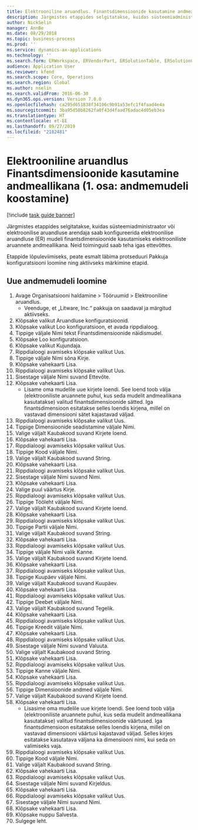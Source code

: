 ```yaml
---
title: Elektrooniline aruandlus. Finantsdimensioonide kasutamine andmeallikana (1. osa – andmemudeli koostamine)
description: Järgmistes etappides selgitatakse, kuidas süsteemiadministraator või elektroonilise aruandluse arendaja saab konfigureerida elektroonilise aruandluse (ER) mudeli finantsdimensioonide kasutamiseks elektrooniliste aruannete andmeallikana.
author: NickSelin
manager: AnnBe
ms.date: 08/29/2018
ms.topic: business-process
ms.prod: ''
ms.service: dynamics-ax-applications
ms.technology: ''
ms.search.form: ERWorkspace, ERVendorPart, ERSolutionTable, ERSolutionCreateDropDialog, ERDataModelDesigner, ERDataModelContentsItemCreationDialog
audience: Application User
ms.reviewer: kfend
ms.search.scope: Core, Operations
ms.search.region: Global
ms.author: nselin
ms.search.validFrom: 2016-06-30
ms.dyn365.ops.version: Version 7.0.0
ms.openlocfilehash: ca295d651838f34106c9b91a53efc1f4faad4e4a
ms.sourcegitcommit: 3ba95d50b8262fa0f43d4faad76adac4d05eb3ea
ms.translationtype: HT
ms.contentlocale: et-EE
ms.lasthandoff: 09/27/2019
ms.locfileid: "2182481"
---
```

# <a name="er-use-financial-dimensions-as-a-data-source-part-1-design-data-model"></a>Elektrooniline aruandlus Finantsdimensioonide kasutamine andmeallikana (1. osa: andmemudeli koostamine)

[!include [task guide banner](../../includes/task-guide-banner.md)]

Järgmistes etappides selgitatakse, kuidas süsteemiadministraator või elektroonilise aruandluse arendaja saab konfigureerida elektroonilise aruandluse (ER) mudeli finantsdimensioonide kasutamiseks elektrooniliste aruannete andmeallikana. Neid toiminguid saab teha igas ettevõttes.

Etappide lõpuleviimiseks, peate esmalt läbima protseduuri Pakkuja konfiguratsiooni loomine ning aktiivseks märkimine etapid.


## <a name="create-a-new-data-model"></a>Uue andmemudeli loomine
1. Avage Organisatsiooni haldamine > Tööruumid > Elektrooniline aruandlus.
    * Veenduge, et „Litware, Inc.“ pakkuja on saadaval ja märgitud aktiivseks.  
2. Klõpsake valikut Aruandluse konfiguratsioonid.
3. Klõpsake valikut Loo konfiguratsioon, et avada rippdialoog.
4. Tippige väljale Nimi tekst Finantsdimensioonide näidismudel.
5. Klõpsake Loo konfiguratsioon.
6. Klõpsake valikut Kujundaja.
7. Rippdialoogi avamiseks klõpsake valikut Uus.
8. Tippige väljale Nimi sõna Kirje.
9. Klõpsake vahekaarti Lisa.
10. Rippdialoogi avamiseks klõpsake valikut Uus.
11. Sisestage väljale Nimi suvand Ettevõte.
12. Klõpsake vahekaarti Lisa.
    * Lisame oma mudelile uue kirjete loendi. See loend toob välja (elektrooniliste aruannete puhul, kus seda mudelit andmeallikana kasutatakse) valitud finantsdimensioonide sätted. Iga finantsdimensioon esitatakse selles loendis kirjena, millel on vastavad dimensiooni sätet kajastavad väljad.  
13. Rippdialoogi avamiseks klõpsake valikut Uus.
14. Tippige Dimensioonide seadistamine väljale Nimi.
15. Valige väljalt Kaubakood suvand Kirjete loend.
16. Klõpsake vahekaarti Lisa.
17. Rippdialoogi avamiseks klõpsake valikut Uus.
18. Tippige Kood väljale Nimi.
19. Valige väljalt Kaubakood suvand String.
20. Klõpsake vahekaarti Lisa.
21. Rippdialoogi avamiseks klõpsake valikut Uus.
22. Sisestage väljale Nimi suvand Nimi.
23. Klõpsake vahekaarti Lisa.
24. Valige puul väärtus Kirje.
25. Rippdialoogi avamiseks klõpsake valikut Uus.
26. Tippige Tööleht väljale Nimi.
27. Valige väljalt Kaubakood suvand Kirjete loend.
28. Klõpsake vahekaarti Lisa.
29. Rippdialoogi avamiseks klõpsake valikut Uus.
30. Tippige Partii väljale Nimi.
31. Valige väljalt Kaubakood suvand String.
32. Klõpsake vahekaarti Lisa.
33. Rippdialoogi avamiseks klõpsake valikut Uus.
34. Tippige väljale Nimi valik Kanne.
35. Valige väljalt Kaubakood suvand Kirjete loend.
36. Klõpsake vahekaarti Lisa.
37. Rippdialoogi avamiseks klõpsake valikut Uus.
38. Tippige Kuupäev väljale Nimi.
39. Valige väljalt Kaubakood suvand Kuupäev.
40. Klõpsake vahekaarti Lisa.
41. Rippdialoogi avamiseks klõpsake valikut Uus.
42. Tippige Deebet väljale Nimi.
43. Valige väljalt Kaubakood suvand Tegelik.
44. Klõpsake vahekaarti Lisa.
45. Rippdialoogi avamiseks klõpsake valikut Uus.
46. Tippige Kreedit väljale Nimi.
47. Klõpsake vahekaarti Lisa.
48. Rippdialoogi avamiseks klõpsake valikut Uus.
49. Sisestage väljale Nimi suvand Valuuta.
50. Valige väljalt Kaubakood suvand String.
51. Klõpsake vahekaarti Lisa.
52. Rippdialoogi avamiseks klõpsake valikut Uus.
53. Tippige Kanne väljale Nimi.
54. Klõpsake vahekaarti Lisa.
55. Rippdialoogi avamiseks klõpsake valikut Uus.
56. Tippige Dimensioonide andmed väljale Nimi.
57. Valige väljalt Kaubakood suvand Kirjete loend.
58. Klõpsake vahekaarti Lisa.
    * Lisasime oma mudelile uue kirjete loendi. See loend toob välja (elektrooniliste aruannete puhul, kus seda mudelit andmeallikana kasutatakse) valitud finantsdimensioonide väärtused. Iga finantsdimensioon esitatakse selles loendis kirjena, millel on vastavad dimensiooni väärtusi kajastavad väljad. Selles kirjes esitatakse kasutatava väljana ka dimensiooni nimi, kui seda on valimiseks vaja.  
59. Rippdialoogi avamiseks klõpsake valikut Uus.
60. Tippige Kood väljale Nimi.
61. Valige väljalt Kaubakood suvand String.
62. Klõpsake vahekaarti Lisa.
63. Rippdialoogi avamiseks klõpsake valikut Uus.
64. Sisestage väljale Nimi suvand Kirjeldus.
65. Klõpsake vahekaarti Lisa.
66. Rippdialoogi avamiseks klõpsake valikut Uus.
67. Sisestage väljale Nimi suvand Nimi.
68. Klõpsake vahekaarti Lisa.
69. Klõpsake nuppu Salvesta.
70. Sulgege leht.

